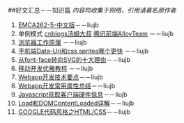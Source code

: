 ##好文汇总－－知识篇
*内容均收集于网络，引用请著名原作者*

1. [EMCA262-5-中文版](http://ecmascript.cn/)－－liujb
2. 单例模式 [cnblogs汤姆大叔](http://www.cnblogs.com/TomXu/archive/2012/02/20/2352817.html) [腾讯前端AlloyTeam](http://www.alloyteam.com/2012/10/common-javascript-design-patterns/) －－liujb
3. [浏览器工作原理](http://ux.sohu.com/topics/50972d9ae7de3e752e0081ff) －－liujb
4. [手机端Data-Uri和css sprites哪个更快](http://ourjs.com/detail/5227e418583e06280300000a) －－liujb
4. [从font-face转向SVG的十大理由](http://ourjs.com/detail/532bdaea6922aa7e1d000002)－－liujb
5. [移动开发优雅教程](https://speakerdeck.com/edokeh/) －－liujb
6. [Webapp开发技术要点](http://www.cnblogs.com/pifoo/archive/2011/05/28/webkit-webapp.html)－－liujb
7. [Webapp开发常用属性总结](http://www.16code.com/webapp%E5%89%8D%E7%AB%AF%E5%B8%B8%E7%94%A8%E5%B1%9E%E6%80%A7%E6%80%BB%E7%BB%93/)－－liujb
7. [Javascript获取客户端硬件信息](http://blog.sina.com.cn/s/blog_3fea49a50101b46h.html)－－liujb
8. [Load和DOMContentLoaded详解](http://www.cnblogs.com/hh54188/archive/2013/03/01/2939426.html)－－liujb
9. [GOOGLE代码风格之HTML/CSS](http://chajn.org/htmlcssguide/htmlcssguide.html)－－liujb